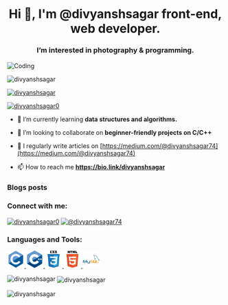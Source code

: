 <h1 align="center">Hi 👋, I'm @divyanshsagar front-end, web developer.</h1>
<h3 align="center">I’m interested in photography & programming.</h3>
<img align="center" alt="Coding" width="400" src="https://media0.giphy.com/media/L1R1tvI9svkIWwpVYr/giphy.gif?cid=6c09b9525fb91a1d654e495db911a0a00957304735916e63&rid=giphy.gif&ct=g">

<p align="left"> <img src="https://komarev.com/ghpvc/?username=divyanshsagar&label=Profile%20views&color=0e75b6&style=flat" alt="divyanshsagar" /> </p>

<p align="left"> <a href="https://github.com/ryo-ma/github-profile-trophy"><img src="https://github-profile-trophy.vercel.app/?username=divyanshsagar" alt="divyanshsagar" /></a> </p>

<p align="left"> <a href="https://twitter.com/divyanshsagar0" target="blank"><img src="https://img.shields.io/twitter/follow/divyanshsagar0?logo=twitter&style=for-the-badge" alt="divyanshsagar0" /></a> </p>

- 🌱 I’m currently learning **data structures and algorithms.**

- 👯 I’m looking to collaborate on **beginner-friendly projects on C/C++**

- 📝 I regularly write articles on [https://medium.com/@divyanshsagar74](https://medium.com/@divyanshsagar74)

- 📫 How to reach me **https://bio.link/divyanshsagar**

### Blogs posts
<!-- BLOG-POST-LIST:START -->
<!-- BLOG-POST-LIST:END -->

<h3 align="left">Connect with me:</h3>
<p align="left">
<a href="https://twitter.com/divyanshsagar0" target="blank"><img align="center" src="https://raw.githubusercontent.com/rahuldkjain/github-profile-readme-generator/master/src/images/icons/Social/twitter.svg" alt="divyanshsagar0" height="30" width="40" /></a>
<a href="https://medium.com/@divyanshsagar74" target="blank"><img align="center" src="https://raw.githubusercontent.com/rahuldkjain/github-profile-readme-generator/master/src/images/icons/Social/medium.svg" alt="@divyanshsagar74" height="30" width="40" /></a>
</p>

<h3 align="left">Languages and Tools:</h3>
<p align="left"> <a href="https://www.cprogramming.com/" target="_blank" rel="noreferrer"> <img src="https://raw.githubusercontent.com/devicons/devicon/master/icons/c/c-original.svg" alt="c" width="40" height="40"/> </a> <a href="https://www.w3schools.com/cpp/" target="_blank" rel="noreferrer"> <img src="https://raw.githubusercontent.com/devicons/devicon/master/icons/cplusplus/cplusplus-original.svg" alt="cplusplus" width="40" height="40"/> </a> <a href="https://www.w3schools.com/css/" target="_blank" rel="noreferrer"> <img src="https://raw.githubusercontent.com/devicons/devicon/master/icons/css3/css3-original-wordmark.svg" alt="css3" width="40" height="40"/> </a> <a href="https://www.w3.org/html/" target="_blank" rel="noreferrer"> <img src="https://raw.githubusercontent.com/devicons/devicon/master/icons/html5/html5-original-wordmark.svg" alt="html5" width="40" height="40"/> </a> <a href="https://www.mysql.com/" target="_blank" rel="noreferrer"> <img src="https://raw.githubusercontent.com/devicons/devicon/master/icons/mysql/mysql-original-wordmark.svg" alt="mysql" width="40" height="40"/> </a> </p>

<p><img align="left" src="https://github-readme-stats.vercel.app/api/top-langs?username=divyanshsagar&show_icons=true&locale=en&layout=compact" alt="divyanshsagar" /></p>

<p>&nbsp;<img align="center" src="https://github-readme-stats.vercel.app/api?username=divyanshsagar&show_icons=true&locale=en" alt="divyanshsagar" /></p>

<p><img align="center" src="https://github-readme-streak-stats.herokuapp.com/?user=divyanshsagar&" alt="divyanshsagar" /></p>
